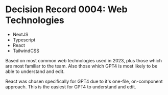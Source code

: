 # Decision Record 0004: Web Technologies
- NextJS
- Typescript
- React
- TailwindCSS

Based on most common web technologies used in 2023, plus those which are most familiar to the team. Also those which GPT4 is most likely to be able to understand and edit.

React was chosen specifically for GPT4 due to it's one-file, on-component approach. This is the easiest for GPT4 to understand and edit.